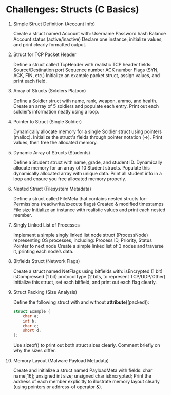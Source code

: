 # Challenges: Structs (C Basics)
1. Simple Struct Definition (Account Info)

    Create a struct named Account with:
        Username
        Password hash
        Balance
        Account status (active/inactive)
    Declare one instance, initialize values, and print clearly formatted output.

2. Struct for TCP Packet Header

    Define a struct called TcpHeader with realistic TCP header fields:
        Source/Destination port
        Sequence number
        ACK number
        Flags (SYN, ACK, FIN, etc.)
    Initialize an example packet struct, assign values, and print each field.

3. Array of Structs (Soldiers Platoon)

    Define a Soldier struct with name, rank, weapon, ammo, and health.
    Create an array of 5 soldiers and populate each entry.
    Print out each soldier’s information neatly using a loop.

4. Pointer to Struct (Single Soldier)

    Dynamically allocate memory for a single Soldier struct using pointers (malloc).
    Initialize the struct's fields through pointer notation (->).
    Print values, then free the allocated memory.

5. Dynamic Array of Structs (Students)

    Define a Student struct with name, grade, and student ID.
    Dynamically allocate memory for an array of 10 Student structs.
    Populate this dynamically allocated array with unique data.
    Print all student info in a loop and ensure you free allocated memory properly.

6. Nested Struct (Filesystem Metadata)

    Define a struct called FileMeta that contains nested structs for:
        Permissions (read/write/execute flags)
        Created & modified timestamps
        File size
    Initialize an instance with realistic values and print each nested member.

7. Singly Linked List of Processes

    Implement a simple singly linked list node struct (ProcessNode) representing OS processes, including:
        Process ID, Priority, Status
        Pointer to next node
    Create a simple linked list of 3 nodes and traverse it, printing each node’s data.

8. Bitfields Struct (Network Flags)

    Create a struct named NetFlags using bitfields with:
        isEncrypted (1 bit)
        isCompressed (1 bit)
        protocolType (2 bits, to represent TCP/UDP/Other)
    Initialize this struct, set each bitfield, and print out each flag clearly.

9. Struct Packing (Size Analysis)

    Define the following struct with and without __attribute__((packed)):

    ```C
    struct Example {
        char a;
        int b;
        char c;
        short d;
    };
    ```

    Use sizeof() to print out both struct sizes clearly.
    Comment briefly on why the sizes differ.

10. Memory Layout (Malware Payload Metadata)

    Create and initialize a struct named PayloadMeta with fields:
        char name[16];
        unsigned int size;
        unsigned char isEncrypted;
    Print the address of each member explicitly to illustrate memory layout clearly (using pointers or address-of operator &).


